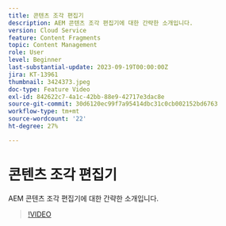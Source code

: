 ```yaml
---
title: 콘텐츠 조각 편집기
description: AEM 콘텐츠 조각 편집기에 대한 간략한 소개입니다.
version: Cloud Service
feature: Content Fragments
topic: Content Management
role: User
level: Beginner
last-substantial-update: 2023-09-19T00:00:00Z
jira: KT-13961
thumbnail: 3424373.jpeg
doc-type: Feature Video
exl-id: 842622c7-4a1c-42bb-88e9-42717e3dac8e
source-git-commit: 30d6120ec99f7a95414dbc31c0cb002152bd6763
workflow-type: tm+mt
source-wordcount: '22'
ht-degree: 27%

---
```


# 콘텐츠 조각 편집기

AEM 콘텐츠 조각 편집기에 대한 간략한 소개입니다.

>[!VIDEO](https://video.tv.adobe.com/v/3424373/?learn=on)

